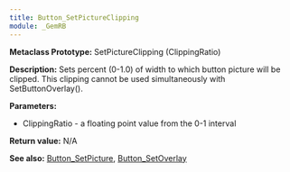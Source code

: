 ```yaml
---
title: Button_SetPictureClipping
module: _GemRB
---
```


**Metaclass Prototype:** SetPictureClipping (ClippingRatio)

**Description:** Sets percent (0-1.0) of width to which button picture 
will be clipped. This clipping cannot be used simultaneously with 
SetButtonOverlay().

**Parameters:** 
  * ClippingRatio  - a floating point value from the 0-1 interval

**Return value:** N/A

**See also:** [Button_SetPicture](Button_SetPicture.md), [Button_SetOverlay](Button_SetOverlay.md)
